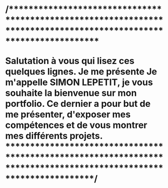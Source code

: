 <h1>
/******************************************************************************************************************
 
Salutation à vous qui lisez ces quelques lignes.
Je me présente Je m'appelle SIMON LEPETIT, je vous souhaite la bienvenue sur mon portfolio.
Ce dernier a pour but de me présenter, d'exposer mes compétences et de vous montrer mes différents projets.
​
******************************************************************************************************************/
</h1>

<!--
**LepetitPortfolio/LepetitPortfolio** is a ✨ _special_ ✨ repository because its `README.md` (this file) appears on your GitHub profile.

Here are some ideas to get you started:

- 🔭 I’m currently working on ...
- 🌱 I’m currently learning ...
- 👯 I’m looking to collaborate on ...
- 🤔 I’m looking for help with ...
- 💬 Ask me about ...
- 📫 How to reach me: ...
- 😄 Pronouns: ...
- ⚡ Fun fact: ...
-->
